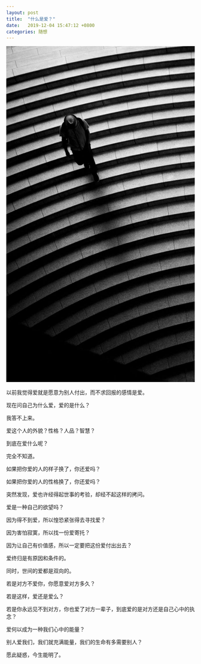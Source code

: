 ```yaml
---
layout: post
title:  "什么是爱？"
date:   2019-12-04 15:47:12 +0800
categories: 随想
---
```


![human-alone.jpeg](/images/human-alone.jpeg)


以前我觉得爱就是愿意为别人付出，而不求回报的感情是爱。

现在问自己为什么爱，爱的是什么？

我答不上来。

爱这个人的外貌？性格？人品？智慧？

到底在爱什么呢？

完全不知道。

如果把你爱的人的样子换了，你还爱吗？

如果把你爱的人的性格换了，你还爱吗？

突然发现，爱也许经得起世事的考验，却经不起这样的拷问。

爱是一种自己的欲望吗？

因为得不到爱，所以惶恐紧张得去寻找爱？

因为害怕寂寞，所以找一份爱寄托？

因为让自己有价值感，所以一定要把这份爱付出出去？

爱终归是有原因和条件的。

同时，世间的爱都是双向的。

若是对方不爱你，你愿意爱对方多久？

若是这样，爱还是爱么？

若是你永远见不到对方，你也爱了对方一辈子，到底爱的是对方还是自己心中的执念？

爱何以成为一种我们心中的能量？

别人爱我们，我们就充满能量，我们的生命有多需要别人？

愿此疑惑，今生能明了。